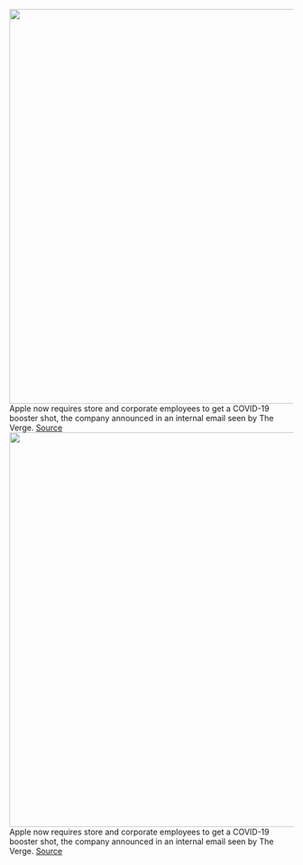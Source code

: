 <img src='https://cdn.vox-cdn.com/thumbor/0-LRfoFx66DLbGuTx6K5afvgz9k=/0x0:1020x681/1200x800/filters:focal(429x260:591x422)/cdn.vox-cdn.com/uploads/chorus_image/image/70394217/theverge3_1020.0.jpg' width='700px' /><br/>
Apple now requires store and corporate employees to get a COVID-19 booster shot, the company announced in an internal email seen by The Verge.
<a href='https://www.theverge.com/2022/1/15/22885181/apple-vaccine-covid-19-booster-shot-employees'> Source <a/><img src='https://cdn.vox-cdn.com/thumbor/0-LRfoFx66DLbGuTx6K5afvgz9k=/0x0:1020x681/1200x800/filters:focal(429x260:591x422)/cdn.vox-cdn.com/uploads/chorus_image/image/70394217/theverge3_1020.0.jpg' width='700px' /><br/>
Apple now requires store and corporate employees to get a COVID-19 booster shot, the company announced in an internal email seen by The Verge.
<a href='https://www.theverge.com/2022/1/15/22885181/apple-vaccine-covid-19-booster-shot-employees'> Source <a/>